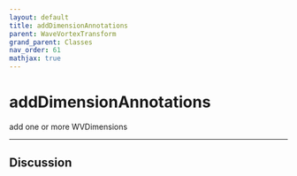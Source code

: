 ```yaml
---
layout: default
title: addDimensionAnnotations
parent: WaveVortexTransform
grand_parent: Classes
nav_order: 61
mathjax: true
---
```


#  addDimensionAnnotations

add one or more WVDimensions


---

## Discussion

  
